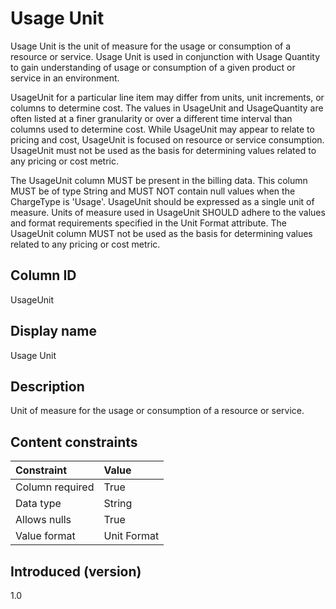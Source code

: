 # Usage Unit

Usage Unit is the unit of measure for the usage or consumption of a resource or service. Usage Unit is used in conjunction with Usage Quantity to gain understanding of usage or consumption of a given product or service in an environment.

UsageUnit for a particular line item may differ from units, unit increments, or columns to determine cost. The values in UsageUnit and UsageQuantity are often listed at a finer granularity or over a different time interval than columns used to determine cost. While UsageUnit may appear to relate to pricing and cost, UsageUnit is focused on resource or service consumption.  UsageUnit must not be used as the basis for determining values related to any pricing or cost metric.

The UsageUnit column MUST be present in the billing data. This column MUST be of type String and MUST NOT contain null values when the ChargeType is 'Usage'. UsageUnit should be expressed as a single unit of measure.  Units of measure used in UsageUnit SHOULD adhere to the values and format requirements specified in the Unit Format attribute.  The UsageUnit column MUST not be used as the basis for determining values related to any pricing or cost metric.

## Column ID

UsageUnit

## Display name

Usage Unit

## Description

Unit of measure for the usage or consumption of a resource or service.

## Content constraints

|    Constraint   |      Value      |
|:----------------|:----------------|
| Column required | True            |
| Data type       | String          |
| Allows nulls    | True            |
| Value format    | Unit Format     |

## Introduced (version)

1.0
